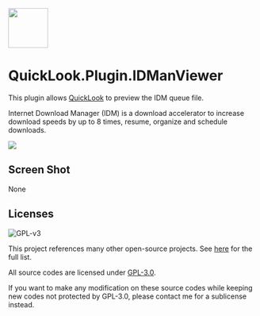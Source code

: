 <img src="https://user-images.githubusercontent.com/1687847/82130498-8c3eac80-97d4-11ea-9e88-372ab9c50295.png" width="80">

# QuickLook.Plugin.IDManViewer

This plugin allows [QuickLook](https://github.com/QL-Win/QuickLook) to preview the IDM queue file.

Internet Download Manager (IDM) is a download accelerator to increase download speeds by up to 8 times, resume, organize and schedule downloads.

<img src="https://www.internetdownloadmanager.com/register/IDMlib/images/idman_logos.png" >

## Screen Shot

None

## Licenses

![GPL-v3](https://www.gnu.org/graphics/gplv3-127x51.png)

This project references many other open-source projects. See [here](https://github.com/QL-Win/QuickLook/wiki/On-the-Shoulders-of-Giants) for the full list.

All source codes are licensed under [GPL-3.0](https://opensource.org/licenses/GPL-3.0).

If you want to make any modification on these source codes while keeping new codes not protected by GPL-3.0, please contact me for a sublicense instead.
